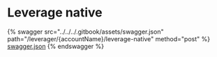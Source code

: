 # Leverage native

{% swagger src="../../../.gitbook/assets/swagger.json" path="/leverager/{accountName}/leverage-native" method="post" %}
[swagger.json](../../../.gitbook/assets/swagger.json)
{% endswagger %}
